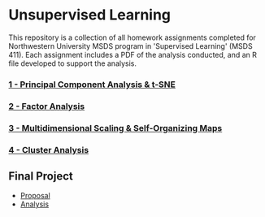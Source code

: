 # Unsupervised Learning

<p>This repository is a collection of all homework assignments completed for Northwestern University MSDS program in 'Supervised Learning' (MSDS 411). Each assignment includes a PDF of the analysis conducted, and an R file developed to support the analysis.</p>
  
<h3><a href="https://github.com/bmoretz/MS-DataScience/raw/master/Unsupervised%20Learning/01_PCA_t-SNE.pdf">1 - Principal Component Analysis & t-SNE</a></h3>

<h3><a href="https://github.com/bmoretz/MS-DataScience/raw/master/Unsupervised%20Learning/02_Factor-Analysis.pdf">2 - Factor Analysis</a></h3>

<h3><a href="https://github.com/bmoretz/MS-DataScience/raw/master/Unsupervised%20Learning/03_MDS-SOM.pdf">3 - Multidimensional Scaling & Self-Organizing Maps</a></h3>

<h3><a href="https://github.com/bmoretz/MS-DataScience/raw/master/Unsupervised%20Learning/04_Cluster-Analysis.pdf">4 - Cluster Analysis</a></h3>

<h2>Final Project</h2>

<ul>
	<li><a href="https://github.com/bmoretz/MS-DataScience/raw/master/Unsupervised%20Learning/05_a-Proposal.pdf">Proposal</a></li>
	<li><a href="https://github.com/bmoretz/MS-DataScience/raw/master/Unsupervised%20Learning/05_b-Project-Analysis.pdf">Analysis</a></li>
</ul>